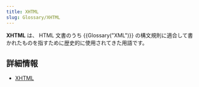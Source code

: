 ```yaml
---
title: XHTML
slug: Glossary/XHTML
---
```

**XHTML** は、 HTML 文書のうち {{Glossary("XML")}} の構文規則に適合して書かれたものを指すために歴史的に使用されてきた用語です。

## 詳細情報

- [XHTML](/ja/docs/Web/Guide/HTML/XHTML)
